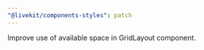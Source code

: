 ```yaml
---
"@livekit/components-styles": patch
---
```


Improve use of available space in GridLayout component.
